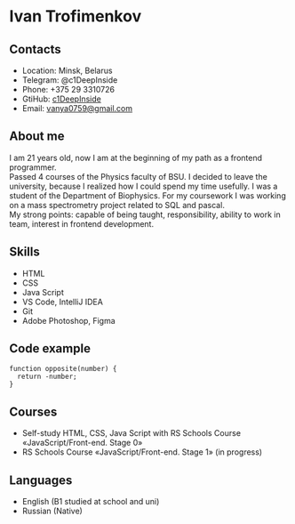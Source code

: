 # Ivan Trofimenkov

## Contacts 
+ Location: Minsk, Belarus
+ Telegram: @c1DeepInside
+ Phone: +375 29 3310726
+ GtiHub: [c1DeepInside](https://github.com/c1DeepInside)
+ Email: vanya0759@gmail.com

## About me
I am 21 years old, now I am at the beginning of my path as a frontend programmer. \
Passed 4 courses of the Physics faculty of BSU. I decided to leave the university, because I realized how I could spend my time usefully. I was a student of the Department of Biophysics. For my coursework I was working on a mass spectrometry project related to SQL and pascal. \
My strong points: capable of being taught, responsibility, ability to work in team, interest in frontend development.

## Skills
+ HTML
+ CSS
+ Java Script
+ VS Code, IntelliJ IDEA
+ Git
+ Adobe Photoshop, Figma

## Code example 
```
function opposite(number) {
  return -number;
}
```
## Courses
+ Self-study HTML, CSS, Java Script with RS Schools Course «JavaScript/Front-end. Stage 0» 
+ RS Schools Course «JavaScript/Front-end. Stage 1» (in progress)

## Languages
+ English (B1 studied at school and uni) 
+ Russian (Native)
